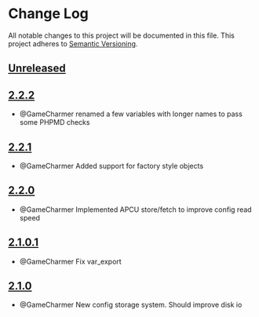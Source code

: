 
# Change Log
All notable changes to this project will be documented in this file.
This project adheres to [Semantic Versioning](http://semver.org/).

## [Unreleased](https://gitlab.konghack.com/GCWorld/Object-Manager)



## [2.2.2](http://gitlab.mhc.org:9990/ace2/ace2-deploy/compare/2.2.1...2.2.2)
 - @GameCharmer renamed a few variables with longer names to pass some PHPMD checks

## [2.2.1](http://gitlab.mhc.org:9990/ace2/ace2-deploy/compare/2.2.0...2.2.1)
 - @GameCharmer Added support for factory style objects


## [2.2.0](http://gitlab.mhc.org:9990/ace2/ace2-deploy/compare/2.1.0.1...2.2.0)
 - @GameCharmer Implemented APCU store/fetch to improve config read speed


## [2.1.0.1](http://gitlab.mhc.org:9990/ace2/ace2-deploy/compare/2.1.0...2.1.0.1)
 - @GameCharmer Fix var_export


## [2.1.0](http://gitlab.mhc.org:9990/ace2/ace2-deploy/compare/2.0.2...2.1.0)
 - @GameCharmer New config storage system.  Should improve disk io
 